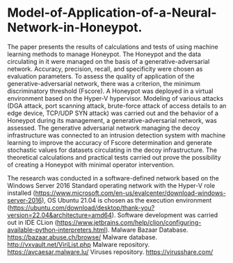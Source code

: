 # Model-of-Application-of-a-Neural-Network-in-Honeypot.
The paper presents the results of calculations and tests of using machine learning methods to manage Honeypot. The Honeypot and the data circulating in it were managed on the basis of a generative-adversarial network. Accuracy, precision, recall, and specificity were chosen as evaluation parameters. To assess the quality of application of the generative-adversarial network, there was a criterion, the minimum discriminatory threshold (Fscore). 
    A Honeypot was deployed in a virtual environment based on the Hyper-V hypervisor. Modeling of various attacks (DGA attack, port scanning attack, brute-force attack of access details to an edge device, TCP/UDP SYN attack) was carried out and the behavior of a Honeypot during its management, a generative-adversarial network, was assessed. The generative adversarial network managing the decoy infrastructure was connected to an intrusion detection system with machine learning to improve the accuracy of Fscore determination and generate stochastic values for datasets circulating in the decoy infrastructure. The theoretical calculations and practical tests carried out prove the possibility of creating a Honeypot with minimal operator intervention.

The research was conducted in a software-defined network based on the Windows Server 2016 Standard operating network with the Hyper-V role installed (https://www.microsoft.com/en-us/evalcenter/download-windows-server-2016), 
OS Ubuntu 21.04 is chosen as the execution environment (https://ubuntu.com/download/desktop/thank-you?version=22.04&architecture=amd64). 
Software development was carried out in IDE CLion (https://www.jetbrains.com/help/clion/configuring-available-python-interpreters.html).
Malware Bazaar Database.  https://bazaar.abuse.ch/browse/
Malware database.    http://vxvault.net/ViriList.php
Malware repository.  https://avcaesar.malware.lu/
Viruses repository.  https://virusshare.com/ 


